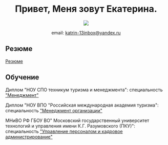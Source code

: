 <div id="header" align="center"> 
  <h1>Привет, Меня зовут Екатерина.</h1>
</div>
<p align='center'>
   <a href="https://t.me/joinchat/SpqRPBFo_sM6qm05">
       <img src="https://img.shields.io/badge/Telegram-2CA5E0?style=for-the-badge&logo=telegram&logoColor=white"/>
   </a>
<p align='center'>
   email: <a href='mailto:katrin-13inbox@yandex.ru'>katrin-13inbox@yandex.ru</a>
</p>
  

  
## Резюме
<p>
  <a href='https://github.com/Katrin-13/Katrin-13/blob/f382c20b654f5da7bd0f3947c1f91c5f251ff5c9/%D0%A0%D0%B5%D0%B7%D1%8E%D0%BC%D0%B5%20%D0%92%D0%B0%D1%81%D0%B8%D0%BB%D1%8C%D0%B5%D0%B2%D0%B0%20%D0%95%D0%BA%D0%B0%D1%82%D0%B5%D1%80%D0%B8%D0%BD%D0%B0.pdf'>Резюме</a>
</p>

## Обучение
<p>
   Диплом "НОУ СПО техникум туризма и менеджмента": специальность <a href='https://github.com/Katrin-13/Katrin-13/blob/0fbb06925b3d8fd0bd2ba0bb39b93cdf34b47122/%D0%94%D0%B8%D0%BF%D0%BB%D0%BE%D0%BC%20%D1%82%D0%B5%D1%85%D0%BD%D0%B8%D0%BA%D1%83%D0%BC%D0%B0.jpeg'> "Менеджмент"</a>
</p>

<p>
   Диплом "НОУ ВПО "Российская международная академия туризма": специальность <a href='https://github.com/Katrin-13/Katrin-13/blob/3a0181a6ea82a0f7abc33d2cccd0fae294da45d8/%D0%94%D0%B8%D0%BF%D0%BB%D0%BE%D0%BC%20%D0%A0%D0%9C%D0%90%D0%A2.jpeg'> "Менеджмент организации"</a>
</p>

<p>
МНиВО РФ ГБОУ ВО" Московский государственный университет технологий и управления имени К.Г. Разумовского (ПКУ)": специальность <a href='https://github.com/Katrin-13/Katrin-13/blob/945f475ef6367f682e99667d110201076eaa5a36/%D0%94%D0%B8%D0%BF%D0%BB%D0%BE%D0%BC%20%D0%9F%D0%9F.jpeg'> "Управление персоналом и кадровое администрирование"</a>
</p>


<!--
**Katrin-13/Katrin-13** is a ✨ _special_ ✨ repository because its `README.md` (this file) appears on your GitHub profile.

Here are some ideas to get you started:

- 🔭 I’m currently working on ...
- 🌱 I’m currently learning ...
- 👯 I’m looking to collaborate on ...
- 🤔 I’m looking for help with ...
- 💬 Ask me about ...
- 📫 How to reach me: ...
- 😄 Pronouns: ...
- ⚡ Fun fact: ...
- 🌍 Я живу в Москве
